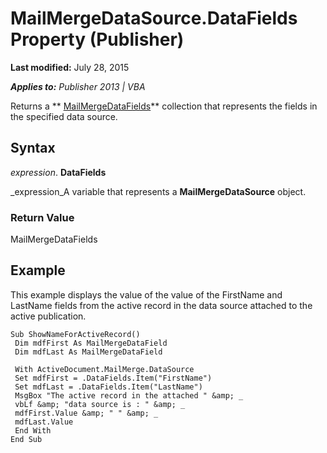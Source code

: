 
# MailMergeDataSource.DataFields Property (Publisher)

 **Last modified:** July 28, 2015

 _**Applies to:** Publisher 2013 | VBA_

Returns a  ** [MailMergeDataFields](44ae8a3c-b8a8-fc57-9d02-d71dcffc21ef.md)** collection that represents the fields in the specified data source.


## Syntax

 _expression_. **DataFields**

 _expression_A variable that represents a  **MailMergeDataSource** object.


### Return Value

MailMergeDataFields


## Example

This example displays the value of the value of the FirstName and LastName fields from the active record in the data source attached to the active publication.


```
Sub ShowNameForActiveRecord() 
 Dim mdfFirst As MailMergeDataField 
 Dim mdfLast As MailMergeDataField 
 
 With ActiveDocument.MailMerge.DataSource 
 Set mdfFirst = .DataFields.Item("FirstName") 
 Set mdfLast = .DataFields.Item("LastName") 
 MsgBox "The active record in the attached " &amp; _ 
 vbLf &amp; "data source is : " &amp; _ 
 mdfFirst.Value &amp; " " &amp; _ 
 mdfLast.Value 
 End With 
End Sub
```

